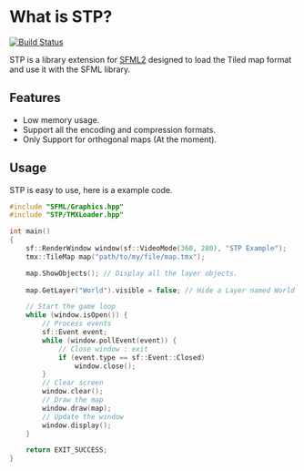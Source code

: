 # What is STP?

[![Build Status](https://travis-ci.org/edoren/STP.svg?branch=master)](https://travis-ci.org/edoren/STP)

STP is a library extension for [SFML2](https://github.com/LaurentGomila/SFML) designed to load the Tiled map format and use it with the SFML library.


## Features

*   Low memory usage.
*   Support all the encoding and compression formats.
*   Only Support for orthogonal maps (At the moment).

## Usage

STP is easy to use, here is a example code.

```c++
#include "SFML/Graphics.hpp"
#include "STP/TMXLoader.hpp"

int main()
{
    sf::RenderWindow window(sf::VideoMode(360, 280), "STP Example");
    tmx::TileMap map("path/to/my/file/map.tmx");

    map.ShowObjects(); // Display all the layer objects.
    
    map.GetLayer("World").visible = false; // Hide a Layer named World

    // Start the game loop
    while (window.isOpen()) {
        // Process events
        sf::Event event;
        while (window.pollEvent(event)) {
            // Close window : exit
            if (event.type == sf::Event::Closed)
                window.close();
        }
        // Clear screen
        window.clear();
        // Draw the map
        window.draw(map);
        // Update the window
        window.display();
    }

    return EXIT_SUCCESS;
}
```
